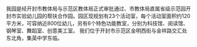 我园是经开封市教体局与示范区教体局正式审批通过、市教体局直属省级示范园开封市实验幼儿园的帮扶合作园。园区现规划有23个活动室，每个活动室面积约120平方米，可容纳近800位幼儿，另有6个特色功能教室，分别为科技馆、阅读馆、钢琴室、舞蹈室、创意美工室。
我们位于开封市示范区金明西街与金祥路交汇处东北角，集英中学东临。
